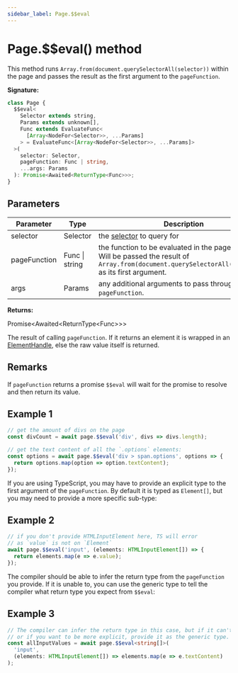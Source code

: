 ```yaml
---
sidebar_label: Page.$$eval
---
```


# Page.$$eval() method

This method runs `Array.from(document.querySelectorAll(selector))` within the page and passes the result as the first argument to the `pageFunction`.

**Signature:**

```typescript
class Page {
  $$eval<
    Selector extends string,
    Params extends unknown[],
    Func extends EvaluateFunc<
      [Array<NodeFor<Selector>>, ...Params]
    > = EvaluateFunc<[Array<NodeFor<Selector>>, ...Params]>
  >(
    selector: Selector,
    pageFunction: Func | string,
    ...args: Params
  ): Promise<Awaited<ReturnType<Func>>>;
}
```

## Parameters

| Parameter    | Type           | Description                                                                                                                                                        |
| ------------ | -------------- | ------------------------------------------------------------------------------------------------------------------------------------------------------------------ |
| selector     | Selector       | the [selector](https://developer.mozilla.org/en-US/docs/Web/CSS/CSS_Selectors) to query for                                                                        |
| pageFunction | Func \| string | the function to be evaluated in the page context. Will be passed the result of <code>Array.from(document.querySelectorAll(selector))</code> as its first argument. |
| args         | Params         | any additional arguments to pass through to <code>pageFunction</code>.                                                                                             |

**Returns:**

Promise&lt;Awaited&lt;ReturnType&lt;Func&gt;&gt;&gt;

The result of calling `pageFunction`. If it returns an element it is wrapped in an [ElementHandle](./puppeteer.elementhandle.md), else the raw value itself is returned.

## Remarks

If `pageFunction` returns a promise `$$eval` will wait for the promise to resolve and then return its value.

## Example 1

```ts
// get the amount of divs on the page
const divCount = await page.$$eval('div', divs => divs.length);

// get the text content of all the `.options` elements:
const options = await page.$$eval('div > span.options', options => {
  return options.map(option => option.textContent);
});
```

If you are using TypeScript, you may have to provide an explicit type to the first argument of the `pageFunction`. By default it is typed as `Element[]`, but you may need to provide a more specific sub-type:

## Example 2

```ts
// if you don't provide HTMLInputElement here, TS will error
// as `value` is not on `Element`
await page.$$eval('input', (elements: HTMLInputElement[]) => {
  return elements.map(e => e.value);
});
```

The compiler should be able to infer the return type from the `pageFunction` you provide. If it is unable to, you can use the generic type to tell the compiler what return type you expect from `$$eval`:

## Example 3

```ts
// The compiler can infer the return type in this case, but if it can't
// or if you want to be more explicit, provide it as the generic type.
const allInputValues = await page.$$eval<string[]>(
  'input',
  (elements: HTMLInputElement[]) => elements.map(e => e.textContent)
);
```
